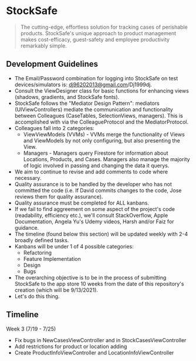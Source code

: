# StockSafe
>The cutting-edge, effortless solution for tracking cases of perishable products. StockSafe's unique approach to product management makes cost-efficacy, guest-safety and employee productivity remarkably simple.

## Development Guidelines
* The Email/Password combination for logging into StockSafe on test devices/simulators is: dj96202013@gmail.com/Dj1999dj.
* Consult the ViewDesigner class for basic functions for enhancing views (shadows, gradients, and StockSafe fonts).
* StockSafe follows the "Mediator Design Pattern": mediators (UIViewControllers) mediate the communication and functionality between Colleagues (CaseTables, SelectionViews, managers). This is accomplished with via the ColleagueProtocol and the MediatorProtocol.
* Colleagues fall into 2 categories:
  * ViewViewModels (VVMs) - VVMs merge the functionality of Views and ViewModels by not only configuring, but also presenting the View.
  * Managers - Managers query Firestore for information about Locations, Products, and Cases. Managers also manage the majority of logic involved in passing and changing the data it querys.
* We aim to continue to revise and add comments to code where necessary.
* Quality assurance is to be handled by the developer who has not committed the code (i.e. If David commits changes to the code, Jose reviews them for quality assurance).
* Quality assurance must be completed for ALL kanbans.
* If we fail to find aggreement on some aspect of the project's code (readability, efficiency etc.), we'll consult StackOverflow, Apple Documentation, Angela Yu's Udemy videos, Harsh and/or Faiz for guidance.
* The timeline (found below this section) will be updated weekly with 2-4 broadly defined tasks.
* Kanbans will be under 1 of 4 possible categories: 
   * Refactoring
   * Feature Implementation 
   * Design 
   * Bugs
* The overarching objective is to be in the process of submitting StockSafe to the app store 10 weeks from the date of this repository's creation (which will be 9/13/2021).
* Let's do this thing.

## Timeline
Week 3 (7/19 - 7/25)
* Fix bugs in NewCasesViewController and in StockCasesViewController
* Add restrictions for product or location adding
* Create ProductInfoViewController and LocationInfoViewController
